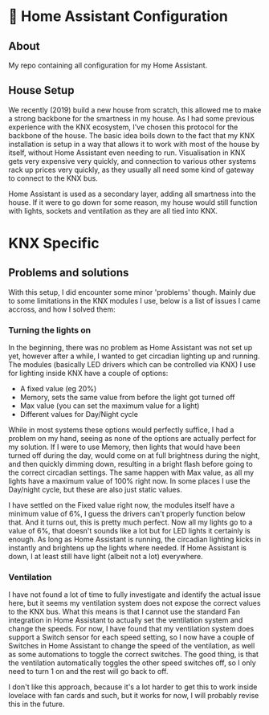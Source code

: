 # :house_with_garden: Home Assistant Configuration
## About
My repo containing all configuration for my Home Assistant.

## House Setup
We recently (2019) build a new house from scratch, this allowed me to make a strong backbone for the smartness in my house. As I had some previous experience with the KNX ecosystem, I've chosen this protocol for the backbone of the house. The basic idea boils down to the fact that my KNX installation is setup in a way that allows it to work with most of the house by itself, without Home Assistant even needing to run.
Visualisation in KNX gets very expensive very quickly, and connection to various other systems rack up prices very quickly, as they usually all need some kind of gateway to connect to the KNX bus.

Home Assistant is used as a secondary layer, adding all smartness into the house. If it were to go down for some reason, my house would still function with lights, sockets and ventilation as they are all tied into KNX.

# KNX Specific
## Problems and solutions
With this setup, I did encounter some minor 'problems' though. Mainly due to some limitations in the KNX modules I use, below is a list of issues I came accross, and how I solved them:

### Turning the lights on
In the beginning, there was no problem as Home Assistant was not set up yet, however after a while, I wanted to get circadian lighting up and running. The modules (basically LED drivers which can be controlled via KNX) I use for lighting inside KNX have a couple of options:
- A fixed value (eg 20%)
- Memory, sets the same value from before the light got turned off
- Max value (you can set the maximum value for a light)
- Different values for Day/Night cycle

While in most systems these options would perfectly suffice, I had a problem on my hand, seeing as none of the options are actually perfect for my solution.
If I were to use Memory, then lights that would have been turned off during the day, would come on at full brightness during the night, and then quickly dimming down, resulting in a bright flash before going to the correct circadian settings. The same happen with Max value, as all my lights have a maximum value of 100% right now. In some places I use the Day/night cycle, but these are also just static values.

I have settled on the Fixed value right now, the modules itself have a minimum value of 6%, I guess the drivers can't properly function below that. And it turns out, this is pretty much perfect. Now all my lights go to a value of 6%, that doesn't sounds like a lot but for LED lights it certainly is enough. As long as Home Assistant is running, the circadian lighting kicks in instantly and brightens up the lights where needed. If Home Assistant is down, I at least still have light (albeit not a lot) everywhere.

### Ventilation
I have not found a lot of time to fully investigate and identify the actual issue here, but it seems my ventilation system does not expose the correct values to the KNX bus. What this means is that I cannot use the standard Fan integration in Home Assistant to actually set the ventilation system and change the speeds.
For now, I have found that my ventilation system does support a Switch sensor for each speed setting, so I now have a couple of Switches in Home Assistant to change the speed of the ventilation, as well as some automations to toggle the correct switches.
The good thing, is that the ventilation automatically toggles the other speed switches off, so I only need to turn 1 on and the rest will go back to off.

I don't like this approach, because it's a lot harder to get this to work inside lovelace with fan cards and such, but it works for now, I will probably revise this in the future.
